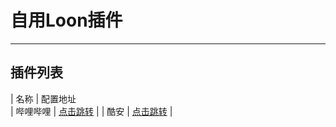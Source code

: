 # 自用Loon插件

---

## 插件列表

| 名称        | 配置地址                                                                                      
| 哔哩哔哩     | [点击跳转](https://www.nsloon.com/openloon/import?plugin=https://github.com/z-jinke/loon/raw/refs/heads/main/Plugin/BiliBili) |
| 酷安        | [点击跳转](https://www.nsloon.com/openloon/import?plugin=https://github.com/z-jinke/loon/raw/refs/heads/main/Plugin/Coolapk) |
